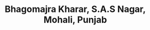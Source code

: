 ---
title: Bhagomajra Kharar, S.A.S Nagar, Mohali, Punjab
url: /bhagomajra-kharar-s-a-s-nagar-mohali-punjab/
latitude: 30.764
longitude: 76.604
---